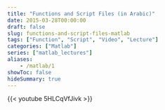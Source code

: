 ```yaml
---
title: "Functions and Script Files (in Arabic)"
date: 2015-03-28T00:00:00
draft: false
slug: functions-and-script-files-matlab
tags: ["Function", "Script", "Video", "Lecture"]
categories: ["Matlab"]
series: ["matlab_lectures"]
aliases:
    - /matlab/1
showToc: false
hideSummary: true
---
```


{{< youtube 5HLCqVfJivk >}}